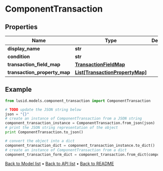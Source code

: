 # ComponentTransaction


## Properties
Name | Type | Description | Notes
------------ | ------------- | ------------- | -------------
**display_name** | **str** |  | 
**condition** | **str** |  | [optional] 
**transaction_field_map** | [**TransactionFieldMap**](TransactionFieldMap.md) |  | 
**transaction_property_map** | [**List[TransactionPropertyMap]**](TransactionPropertyMap.md) |  | 

## Example

```python
from lusid.models.component_transaction import ComponentTransaction

# TODO update the JSON string below
json = "{}"
# create an instance of ComponentTransaction from a JSON string
component_transaction_instance = ComponentTransaction.from_json(json)
# print the JSON string representation of the object
print ComponentTransaction.to_json()

# convert the object into a dict
component_transaction_dict = component_transaction_instance.to_dict()
# create an instance of ComponentTransaction from a dict
component_transaction_form_dict = component_transaction.from_dict(component_transaction_dict)
```
[Back to Model list](../README.md#documentation-for-models) &#8226; [Back to API list](../README.md#documentation-for-api-endpoints) &#8226; [Back to README](../README.md)


